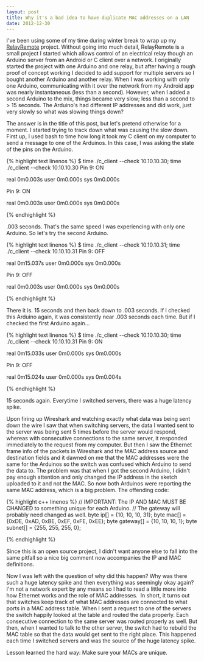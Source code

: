 ```yaml
---
layout: post
title: Why it's a bad idea to have duplicate MAC addresses on a LAN
date: 2012-12-30
---
```


I've been using some of my time during winter break to wrap up my <a href="https://github.com/shanet/RelayRemote">RelayRemote</a> project. Without going into much detail, RelayRemote is a small project I started which allows control of an electrical relay though an Arduino server from an Android or C client over a network. I originally started the project with one Arduino and one relay, but after having a rough proof of concept working I decided to add support for multiple servers so I bought another Arduino and another relay. When I was working with only one Arduino, communicating with it over the network from my Android app was nearly instantaneous (less than a second). However, when I added a second Arduino to the mix, things became very slow; less than a second to &gt; 15 seconds. The Arduino's had different IP addresses and did work, just very slowly so what was slowing things down?

The answer is in the title of this post, but let's pretend otherwise for a moment. I started trying to track down what was causing the slow down. First up, I used bash to time how long it took my C client on my computer to send a message to one of the Arduinos. In this case, I was asking the state of the pins on the Arduino.

<!--more-->

{% highlight text linenos %}
$ time ./c_client --check 10.10.10.30; time ./c_client --check 10.10.10.30
Pin 9: ON

real    0m0.003s
user    0m0.000s
sys     0m0.000s

Pin 9: ON

real    0m0.003s
user    0m0.000s
sys     0m0.000s

{% endhighlight %}

.003 seconds. That's the same speed I was experiencing with only one Arduino. So let's try the second Arduino.

{% highlight text linenos %}
$ time ./c_client --check 10.10.10.31; time ./c_client --check 10.10.10.31
Pin 9: OFF

real    0m15.037s
user    0m0.000s
sys     0m0.000s

Pin 9: OFF

real    0m0.003s
user    0m0.000s
sys     0m0.000s

{% endhighlight %}

There it is. 15 seconds and then back down to .003 seconds. If I checked this Arduino again, it was consistently near .003 seconds each time. But if I checked the first Arduino again...

{% highlight text linenos %}
$ time ./c_client --check 10.10.10.30; time ./c_client --check 10.10.10.31
Pin 9: ON

real    0m15.033s
user    0m0.000s
sys     0m0.000s

Pin 9: OFF

real    0m15.024s
user    0m0.000s
sys     0m0.004s

{% endhighlight %}

15 seconds again. Everytime I switched servers, there was a huge latency spike.

Upon firing up Wireshark and watching exactly what data was being sent down the wire I saw that when switching servers, the data I wanted sent to the server was being sent 5 times before the server would respond, whereas with consecutive connections to the same server, it responded immediately to the request from my computer. But then I saw the Ethernet frame info of the packets in Wireshark and the MAC address source and destination fields and it dawned on me that the MAC addresses were the same for the Arduinos so the switch was confused which Arduino to send the data to. The problem was that when I got the second Arduino, I didn't pay enough attention and only changed the IP address in the sketch uploaded to it and not the MAC. So now both Arduinos were reporting the same MAC address, which is a big problem. The offending code:

{% highlight c++ linenos %}
// IMPORTANT: The IP AND MAC MUST BE CHANGED to something unique for each Arduino.
// The gateway will probably need changed as well.
byte ip[]      = {10, 10, 10, 31};
byte mac[]     = {0xDE, 0xAD, 0xBE, 0xEF, 0xFE, 0xEE};
byte gateway[] = {10, 10, 10, 1};
byte subnet[]  = {255, 255, 255, 0};

{% endhighlight %}

Since this is an open source project, I didn't want anyone else to fall into the same pitfall so a nice big comment now accompanies the IP and MAC definitions.

Now I was left with the question of why did this happen? Why was there such a huge latency spike and then everything was seemingly okay again? I'm not a network expert by any means so I had to read a little more into how Ethernet works and the role of MAC addresses.  In short, it turns out that switches keep track of what MAC addresses are connected to what ports in a MAC address table. When I sent a request to one of the servers the switch happily looked at the table and routed the data properly. Each consecutive connection to the same server was routed properly as well. But then, when I wanted to talk to the other server, the switch had to rebuild the MAC table so that the data would get sent to the right place. This happened each time I switched servers and was the source of the huge latency spike.

Lesson learned the hard way: Make sure your MACs are unique.

